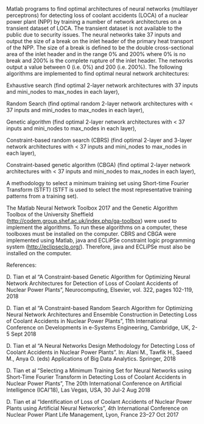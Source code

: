 Matlab programs to find optimal architectures of neural networks (multilayer perceptrons) for detecting loss of coolant accidents (LOCA) of a nuclear power plant (NPP) by training a number of network architectures on a transient dataset of LOCA. The transient dataset is not available to the public due to security issues. The neural networks take 37 inputs and output the size of a break on the inlet header of the primary heat transport of the NPP. The size of a break is defined to be the double cross-sectional area of the inlet header and in the range 0% and 200% where 0% is no break and 200% is the complete rupture of the inlet header. The networks output a value between 0 (i.e. 0%) and 200 (i.e. 200%). The following algorithms are implemented to find optimal neural network architectures:

Exhaustive search (find optimal 2-layer network architectures with 37 inputs and mini_nodes to max_nodes in each layer),

Random Search (find optimal random 2-layer network architectures with < 37 inputs and mini_nodes to max_nodes in each layer),

Genetic algorithm (find optimal 2-layer network architectures with < 37 inputs and mini_nodes to max_nodes in each layer),

Constraint-based random search (CBRS) (find optimal 2-layer and 3-layer network architectures with < 37 inputs and mini_nodes to max_nodes in each layer),

Constraint-based genetic algorithm (CBGA) (find optimal 2-layer network architectures with < 37 inputs and mini_nodes to max_nodes in each layer),

A methodology to select a minimum training set using Short-time Fourier Transform (STFT) (STFT is used to select the most representative training patterns from a training set).

The Matlab Neural Network Toolbox 2017 and the Genetic Algorithm Toolbox of the University Sheffield (http://codem.group.shef.ac.uk/index.php/ga-toolbox) were used to implement the algorithms. To run these algorithms on a computer, these toolboxes must be installed on the computer. CBRS and CBGA were implemented using Matlab, java and ECLiPSe constraint logic programming system (http://eclipseclp.org/). Therefore, java and ECLiPSe must also be installed on the computer. 

References:

D. Tian et al “A Constraint-based Genetic Algorithm for Optimizing Neural Network Architectures for Detection of Loss of Coolant Accidents of Nuclear Power Plants”, Neurocomputing, Elsevier, vol. 322, pages 102-119, 2018

D. Tian et al “A Constraint-based Random Search Algorithm for Optimizing Neural Network Architectures and Ensemble Construction in Detecting Loss of Coolant Accidents in Nuclear Power Plants”, 11th International Conference on Developments in e-Systems Engineering, Cambridge, UK, 2-5 Sept 2018

D. Tian et al “A Neural Networks Design Methodology for Detecting Loss of Coolant Accidents in Nuclear Power Plants”. In: Alani M., Tawfik H., Saeed M., Anya O. (eds) Applications of Big Data Analytics. Springer, 2018

D. Tian et al “Selecting a Minimum Training Set for Neural Networks using Short-Time Fourier Transform in Detecting Loss of Coolant Accidents in Nuclear Power Plants”, The 20th International Conference on Artificial Intelligence (ICAI’18), Las Vegas, USA, 30 Jul-2 Aug 2018

D. Tian et al “Identification of Loss of Coolant Accidents of Nuclear Power Plants using Artificial Neural Networks”, 4th International Conference on Nuclear Power Plant Life Management, Lyon, France 23–27 Oct 2017
